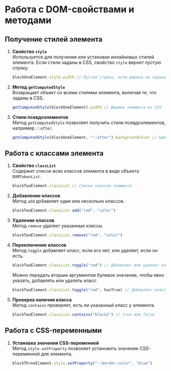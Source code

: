 # Работа с DOM-свойствами и методами

## Получение стилей элемента

1. **Свойство `style`**  
   Используется для получения или установки инлайновых стилей элемента. Если
   стили заданы в CSS, свойство `style` вернет пустую строку.

   ```javascript
   blockOneElement.style.width // Пустая строка, если ширина не задана в атрибуте style
   ```

2. **Метод `getComputedStyle`**  
   Возвращает объект со всеми стилями элемента, включая те, что заданы в CSS.

   ```javascript
   getComputedStyle(blockOneElement).width // Ширина элемента из CSS
   ```

3. **Стили псевдоэлементов**  
   Метод `getComputedStyle` позволяет получить стили псевдоэлементов, например
   `::after`.
   ```javascript
   getComputedStyle(blockOneElement, "::after").backgroundColor // Цвет фона псевдоэлемента
   ```

## Работа с классами элемента

1. **Свойство `classList`**  
   Содержит список всех классов элемента в виде объекта `DOMTokenList`.

   ```javascript
   blockTwoElement.classList // Список классов элемента
   ```

2. **Добавление классов**  
   Метод `add` добавляет один или несколько классов.

   ```javascript
   blockTwoElement.classList.add("red", "color")
   ```

3. **Удаление классов**  
   Метод `remove` удаляет указанные классы.

   ```javascript
   blockTwoElement.classList.remove("red", "color")
   ```

4. **Переключение классов**  
   Метод `toggle` добавляет класс, если его нет, или удаляет, если он есть.

   ```javascript
   blockTwoElement.classList.toggle("red") // Добавляет или удаляет класс "red"
   ```

   Можно передать вторым аргументом булевое значение, чтобы явно указать,
   добавлять или удалять класс.

   ```javascript
   blockTwoElement.classList.toggle("red", hasTrue) // Добавляет класс, если hasTrue = true
   ```

5. **Проверка наличия класса**  
   Метод `contains` проверяет, есть ли указанный класс у элемента.
   ```javascript
   blockTwoElement.classList.contains("block2") // true или false
   ```

## Работа с CSS-переменными

1. **Установка значения CSS-переменной**  
   Метод `style.setProperty` позволяет установить значение CSS-переменной для
   элемента.
   ```javascript
   blockThreeElement.style.setProperty("--border-color", "blue")
   ```

